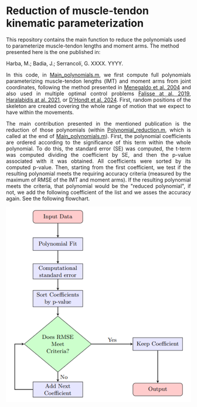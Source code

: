 # Reduction of muscle-tendon kinematic parameterization
This repository contains the main function to reduce the polynomials used to parameterize muscle-tendon lengths and moment arms.
The method presented here is the one published in:

Harba, M.; Badia, J.; Serrancolí, G. XXXX. YYYY.

<div align="justify">
In this code, in <a href="Main_polynomials.m">Main_polynomials.m</a>, we first compute full polynomials parameterizing muscle-tendon lengths (lMT) and moment arms from joint coordinates, following the method presented in <a href="https://doi.org/10.1016/j.jbiomech.2003.12.017">Menegaldo et al. 2004</a> and also used in multiple optimal control problems <a href="https://doi.org/10.1371/journal.pone.0217730">Falisse at al. 2019</a>, <a href="https://doi.org/10.7717/peerj.10975">Haralabidis at al. 2021</a>, or <a href="https://doi.org/10.1371/journal.pcbi.1012219">D'Hondt et al. 2024</a>. First, random positions of the skeleton are created covering the whole range of motion that we expect to have within the movements. 
<p></p>
The main contribution presented in the mentioned publication is the reduction of those polynomials (within <a href="Polynomial_reduction.m">Polynomial_reduction.m</a>, which is called at the end of <a href="Main_polynomials.m">Main_polynomials.m</a>). First, the polynomial coefficients are ordered according to the significance of this term within the whole polynomial. To do this, the standard error (SE) was computed, the t-term was computed dividing the coefficient by SE, and then the p-value associated with it was obtained. All coefficients were sorted by its computed p-value. Then, starting from the first coefficient, we test if the resulting polynomial meets the requiring accuracy criteria (measured by the maximum of RMSE of the lMT and moment arms). If the resulting polynomial meets the criteria, that polynomial would be the "reduced polynomial", if not, we add the following coefficient of the list and we asses the accuracy again. See the following flowchart.
</div>

<p align="center">
  <img src="img/flowchart.png" alt="flowchart">
</p>
